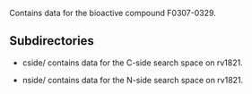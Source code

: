 Contains data for the bioactive compound F0307-0329.

## Subdirectories

- cside/ contains data for the C-side search space on rv1821.

- nside/ contains data for the N-side search space on rv1821.

